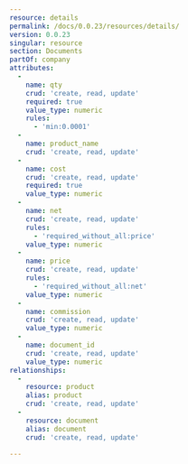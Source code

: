```yaml
---
resource: details
permalink: /docs/0.0.23/resources/details/
version: 0.0.23
singular: resource
section: Documents
partOf: company
attributes:
  -
    name: qty
    crud: 'create, read, update'
    required: true
    value_type: numeric
    rules:
      - 'min:0.0001'
  -
    name: product_name
    crud: 'create, read, update'
  -
    name: cost
    crud: 'create, read, update'
    required: true
    value_type: numeric
  -
    name: net
    crud: 'create, read, update'
    rules:
      - 'required_without_all:price'
    value_type: numeric
  -
    name: price
    crud: 'create, read, update'
    rules:
      - 'required_without_all:net'
    value_type: numeric
  -
    name: commission
    crud: 'create, read, update'
    value_type: numeric
  -
    name: document_id
    crud: 'create, read, update'
    value_type: numeric
relationships:
  -
    resource: product
    alias: product
    crud: 'create, read, update'
  -
    resource: document
    alias: document
    crud: 'create, read, update'

---
```

